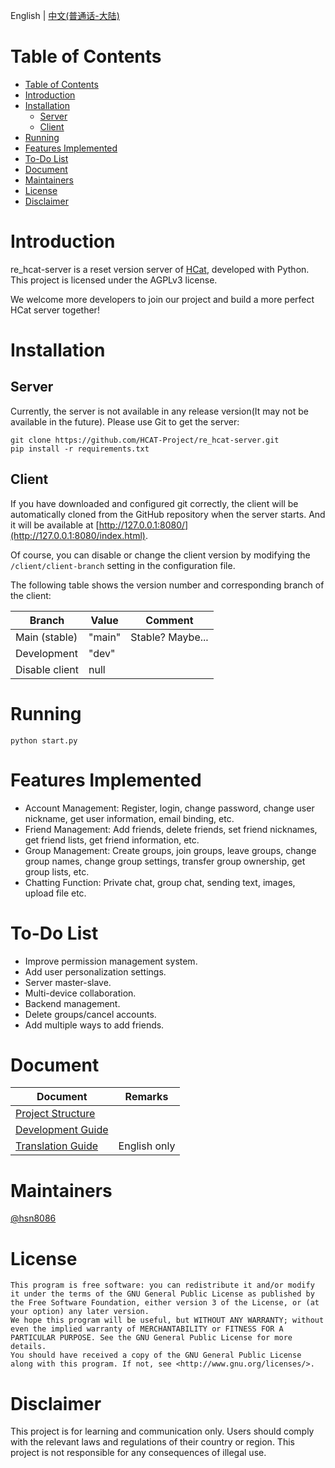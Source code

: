 English | [中文(普通话-大陆)](README.zh-cmn-CN.md)

# Table of Contents

<!-- TOC -->
* [Table of Contents](#table-of-contents)
* [Introduction](#introduction)
* [Installation](#installation)
  * [Server](#server)
  * [Client](#client)
* [Running](#running)
* [Features Implemented](#features-implemented)
* [To-Do List](#to-do-list)
* [Document](#document)
* [Maintainers](#maintainers)
* [License](#license)
* [Disclaimer](#disclaimer)
<!-- TOC -->

# Introduction

re_hcat-server is a reset version server of [HCat](https://hcat.online), developed with Python. This project is licensed
under the AGPLv3 license.

We welcome more developers to join our project and build a more perfect HCat server together!

# Installation

## Server

Currently, the server is not available in any release version(It may not be available in the future). Please use Git to
get the server:

```shell
git clone https://github.com/HCAT-Project/re_hcat-server.git
pip install -r requirements.txt
```

## Client

If you have downloaded and configured git correctly, the client will be automatically cloned from the GitHub repository
when the server starts. And it will be available at [http://127.0.0.1:8080/](http://127.0.0.1:8080/index.html).

Of course, you can disable or change the client version by modifying the `/client/client-branch` setting in the
configuration file.

The following table shows the version number and corresponding branch of the client:

| Branch         | Value  | Comment          |
|----------------|--------|------------------|
| Main (stable)  | "main" | Stable? Maybe... |
| Development    | "dev"  |                  |
| Disable client | null   |                  |

# Running

```shell
python start.py
```

# Features Implemented

- Account Management: Register, login, change password, change user nickname, get user information, email binding, etc.
- Friend Management: Add friends, delete friends, set friend nicknames, get friend lists, get friend information, etc.
- Group Management: Create groups, join groups, leave groups, change group names, change group settings, transfer group
  ownership, get group lists, etc.
- Chatting Function: Private chat, group chat, sending text, images, upload file etc.

# To-Do List

- Improve permission management system.
- Add user personalization settings.
- Server master-slave.
- Multi-device collaboration.
- Backend management.
- Delete groups/cancel accounts.
- Add multiple ways to add friends.

# Document

| Document                                                    | Remarks      |
|-------------------------------------------------------------|--------------|
| [Project Structure](doc/project-structure_en-US.md)         |              |
| [Development Guide](doc/dev-guide_en-US.md)                 |              |
| [Translation Guide](doc/how-to-translate-the-hcat_en-US.md) | English only |

# Maintainers

[@hsn8086](https://github.com/hsn8086)

# License

```
This program is free software: you can redistribute it and/or modify it under the terms of the GNU General Public License as published by the Free Software Foundation, either version 3 of the License, or (at your option) any later version.
We hope this program will be useful, but WITHOUT ANY WARRANTY; without even the implied warranty of MERCHANTABILITY or FITNESS FOR A PARTICULAR PURPOSE. See the GNU General Public License for more details.
You should have received a copy of the GNU General Public License along with this program. If not, see <http://www.gnu.org/licenses/>.
```

# Disclaimer

This project is for learning and communication only. Users should comply with the relevant laws and regulations of their
country or region. This project is not responsible for any consequences of illegal use.
